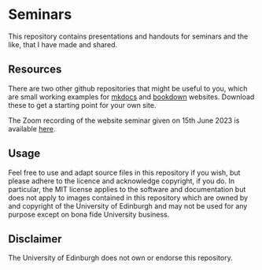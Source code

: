 # Seminars

This repository contains presentations and handouts for seminars and the like, that I have made and shared. 

## Resources

There are two other github repositories that might be useful to you, which are small working examples for [mkdocs](https://github.com/NixImagery/SWE-mkdocs) and [bookdown](https://github.com/NixImagery/SWE-bookdown) websites. Download these to get a starting point for your own site.

The Zoom recording of the website seminar given on 15th June 2023 is available [here](https://ed-ac-uk.zoom.us/rec/share/5RDV5tOK8vM6_Hr2ED_DqCYaRTcBxUv_reATsQ9LjzhCSo_6reFto5wiBB5dyQ_v.UsnsfN5t6aaeFnza?startTime=1686823238000).

## Usage

Feel free to use and adapt source files in this repository if you wish, but please adhere to the licence and acknowledge copyright, if you do. In particular, the MIT license applies to the software and documentation but does not apply to images contained in this repository which are owned by and copyright of the University of Edinburgh and may not be used for any purpose except on bona fide University business.

## Disclaimer

The University of Edinburgh does not own or endorse this repository.

